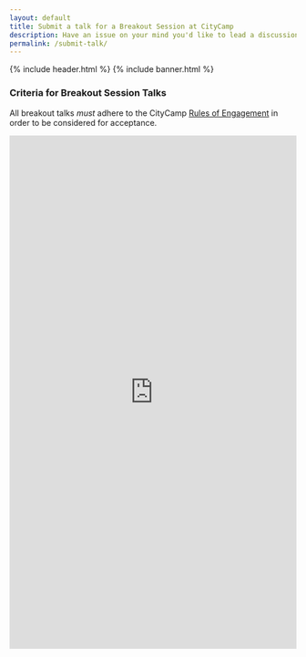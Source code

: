 ```yaml
---
layout: default
title: Submit a talk for a Breakout Session at CityCamp
description: Have an issue on your mind you'd like to lead a discussion on? Submit it here!
permalink: /submit-talk/
---
```

{% include header.html %}
{% include banner.html %}

<section class="section-padding">
	<div class="container">
    	<div class="row">
        	<div class="col-md-12">
<h3>Criteria for Breakout Session Talks</h3>

All breakout talks *must* adhere to the CityCamp <a href="https://www.notion.so/citycampsav/Full-Official-Rules-of-Engagement-33710a6c3b4e4eb3a2a866030c1cd73a">Rules of Engagement</a> in order to be considered for acceptance.

<iframe class="airtable-embed" src="https://airtable.com/embed/shrqhWkruUE3dfxg1?backgroundColor=green" frameborder="0" onmousewheel="" width="100%" height="900" style="background: transparent; border: 0px solid #ccc;"></iframe>

</div>
</div>
</div>
</section>